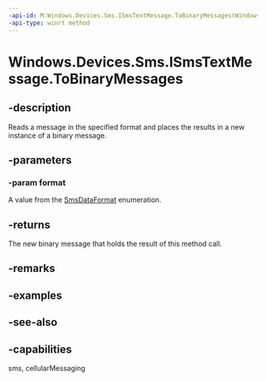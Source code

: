 ----api-id: M:Windows.Devices.Sms.ISmsTextMessage.ToBinaryMessages(Windows.Devices.Sms.SmsDataFormat)
-api-type: winrt method
---<!-- Method syntaxpublic Windows.Foundation.Collections.IVectorView<Windows.Devices.Sms.ISmsBinaryMessage> ToBinaryMessages(Windows.Devices.Sms.SmsDataFormat format)--># Windows.Devices.Sms.ISmsTextMessage.ToBinaryMessages## -descriptionReads a message in the specified format and places the results in a new instance of a binary message.## -parameters### -param formatA value from the [SmsDataFormat](smsdataformat.md) enumeration.## -returnsThe new binary message that holds the result of this method call.## -remarks## -examples## -see-also## -capabilitiessms, cellularMessaging